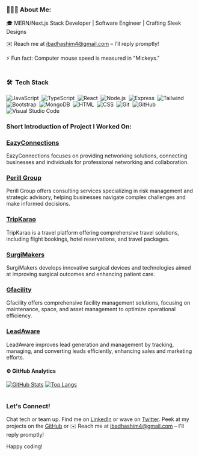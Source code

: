 ### 👨🏻‍💻 About Me:
🎓 MERN/Next.js Stack Developer | Software Engineer | Crafting Sleek Designs

✉️ Reach me at ibadhashim4@gmail.com – I'll reply promptly!

⚡ Fun fact: Computer mouse speed is measured in "Mickeys."
#  

### 🛠 &nbsp;Tech Stack

![JavaScript](https://img.shields.io/badge/-JavaScript-05122A?style=flat&logo=javascript)&nbsp;
![TypeScript](https://img.shields.io/badge/-TypeScript-05122A?style=flat&logo=typescript)&nbsp;
![React](https://img.shields.io/badge/-React-05122A?style=flat&logo=react)&nbsp;
![Node.js](https://img.shields.io/badge/-Node.js-05122A?style=flat&logo=node.js)&nbsp;
![Express](https://img.shields.io/badge/-Express-05122A?style=flat&logo=express)&nbsp;
![Tailwind](https://img.shields.io/badge/-Tailwind-05122A?style=flat&logo=tailwind-css)&nbsp;
![Bootstrap](https://img.shields.io/badge/-Bootstrap-05122A?style=flat&logo=bootstrap&logoColor=563D7C)&nbsp;
![MongoDB](https://img.shields.io/badge/-MongoDB-05122A?style=flat&logo=mongodb)&nbsp;
![HTML](https://img.shields.io/badge/-HTML-05122A?style=flat&logo=HTML5)&nbsp;
![CSS](https://img.shields.io/badge/-CSS-05122A?style=flat&logo=CSS3&logoColor=1572B6)&nbsp;
![Git](https://img.shields.io/badge/-Git-05122A?style=flat&logo=git)&nbsp;
![GitHub](https://img.shields.io/badge/-GitHub-05122A?style=flat&logo=github)&nbsp;
![Visual Studio Code](https://img.shields.io/badge/-Visual%20Studio%20Code-05122A?style=flat&logo=visual-studio-code&logoColor=007ACC)&nbsp;

### Short Introduction of Project I Worked On:

#### 

### [EazyConnections](https://www.eazyconnections.com/) 
EazyConnections focuses on providing networking solutions, connecting businesses and individuals for professional networking and collaboration.
 
### [Perill Group](https://perill-group.vercel.app/)
Perill Group offers consulting services specializing in risk management and strategic advisory, helping businesses navigate complex challenges and make informed decisions.

### [TripKarao](https://www.tripkarao.pk/)
TripKarao is a travel platform offering comprehensive travel solutions, including flight bookings, hotel reservations, and travel packages.

### [SurgiMakers](https://www.surgimakers.com/)
SurgiMakers develops innovative surgical devices and technologies aimed at improving surgical outcomes and enhancing patient care.
 
### [Gfacility](https://gfacility.com/)
Gfacility offers comprehensive facility management solutions, focusing on maintenance, space, and asset management to optimize operational efficiency.

### [LeadAware](https://www.leadaware.co/)
LeadAware improves lead generation and management by tracking, managing, and converting leads efficiently, enhancing sales and marketing efforts.

 


#### ⚙️ GitHub Analytics

[![GitHub Stats](https://github-readme-stats.vercel.app/api?username=IbadRehman360&theme=noctis_minimus&show_icons=true&count_private=true)](https://github.com/IbadRehman360/github-readme-stats)
[![Top Langs](https://github-readme-stats.vercel.app/api/top-langs/?username=IbadRehman360&layout=compact&langs_count=8&card_width=320&theme=noctis_minimus)](https://github.com/IbadRehman360/convoychat)


# 
### Let's Connect!

Chat tech or team up. Find me on [LinkedIn](https://www.linkedin.com/in/valorant-account-730321241/) or wave on [Twitter](https://twitter.com/ibad_dev). Peek at my projects on the [GitHub](https://github.com/ibadhashim) or ✉️ Reach me at ibadhashim4@gmail.com – I'll reply promptly!


Happy coding!


